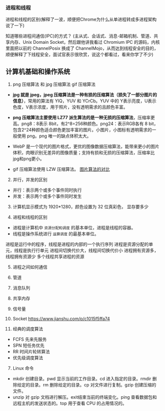 ### 进程和线程
进程和线程的区别(解释了一波，顺便把Chrome为什么从单进程转成多进程架构说了一下)

知道哪些进程间通信(IPC)的方式？ (主从式、会话式、消息-邮箱机制、管道、共享内存、Unix  Domain Socket，然后跟他讲我看过 Chromium IPC 的源码，内核里面把以前的 ChannelPosix 换成了 ChannelMojo，从而达到线程安全的目的，顺便解释了下线程安全，面试官表示很欣赏，说这个都看过，看来你学了不少)


## 计算机基础和操作系统
1. png 压缩算法 和 jpg 压缩算法 gif 压缩算法
* **jpg 就是 jpeg，jpeg 压缩算法是一种有损的压缩算法（损失了一部分图片的信息）**，常用的算法有 YIQ，YUV 和 YCrCb。YUV 中的 Y表示亮度，U表示色度，V表示浓度，用于照片，没有透明需求的且颜色丰富。 

* **png 压缩算法主要使用 LZ77 派生算法的是一种无损的压缩算法**，压缩率更高。png8：8表示 8bit，有2^8=256种颜色。png24：表示RGB各有 8 bit，包含2^24种颜色适合颜色更加丰富的图片。小图片，小图标有透明需求的一般使用 png。png 唯一的缺点体积太大。


* WebP 是一个现代的图片格式，更优的图像数据压缩算法，能带来更小的图片体积，肉眼识别无差异的图像质量；支持有损和无损的压缩算法，压缩率比jpg和png更小。

* gif 压缩算法使用 LZW 压缩算法。
[图片算法的对比](https://zhuanlan.zhihu.com/p/156639005)
[](https://blog.csdn.net/qq_42033567/article/details/107870246)


2. 并行，并发的区别
* 并行：表示两个或多个事件同时执行
* 并发：表示两个或多个事件同时发生


3. 计算机显示模式为 1920*1280，颜色设置为 32 位真彩色， 显存要多少


4. 进程和线程的区别
* 进程是计算机中 `资源分配和调度` 的基本单位，进程是线程的容器。
* 线程是操作系统进行 `运算调度` 的最基本单位。


进程是运行中的程序，线程是进程的内部的一个执行序列
进程是资源分配的单元，线程是执行行单元
进程间切换代价大，线程间切换代价小
进程拥有资源多，线程拥有资源少
多个线程共享进程的资源


5. 进程之间如何通信
1. 管道
2. 消息队列
3. 共享内存
4. 信号量
5. Socket
https://www.jianshu.com/p/c1015f5ffa74


6. 经典的调度算法
* FCFS 先来先服务
* SPN 短任务优先
* RR 时间片轮转算法
* 优先级调度算法


7. Linux 命令
* mkdir 创建目录。pwd 显示当前的工作目录。cd 进入指定的目录。rmdir 删除给定的目录。rm 删除给定的目录。cp 对文件进行复制。gzip 创建压缩的文件。
* unzip 对 gzip 文档进行解压。exit结束当前的终端变化。ping 查看数据包和远程主机的发送状态的。top 用于查看 CPU 的占用情况的。
